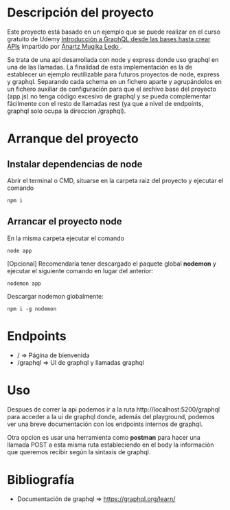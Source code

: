 # Descripción del proyecto
Este proyecto está basado en un ejemplo que se puede realizar en el curso gratuito de Udemy <a href="https://www.udemy.com/course/introduccion-a-graphql-desde-las-bases-hasta-crear-apis/">Introducción a GraphQL desde las bases hasta crear APIs</a> impartido por <a href="https://www.udemy.com/user/anartzmugika/">Anartz Mugika Ledo
</a>.

Se trata de una api desarrollada con node y express donde uso graphql en una de las llamadas. La finalidad de esta implementación es la de establecer un ejemplo reutilizable para futuros proyectos de node, express y graphql. Separando cada schema en un fichero aparte y agrupándolos en un fichero auxiliar de configuración para que el archivo base del proyecto (app.js) no tenga código excesivo de graphql y se pueda complementar fácilmente con el resto de llamadas rest (ya que a nivel de endpoints, graphql solo ocupa la direccion /graphql).

# Arranque del proyecto

## Instalar dependencias de node

Abrir el terminal o CMD, situarse en la carpeta raiz del proyecto y ejecutar el comando

```
npm i
```

## Arrancar el proyecto node

En la misma carpeta ejecutar el comando 

```
node app
```

[Opcional] Recomendaría tener descargado el paquete global **nodemon** y ejecutar el siguiente comando en lugar del anterior:
```
nodemon app
```

Descargar nodemon globalmente:

```
npm i -g nodemon
```

# Endpoints

- / => Página de bienvenida 
- /graphql => UI de graphql y llamadas graphql 

# Uso

Despues de correr la api podemos ir a la ruta http://localhost:5200/graphql para acceder a la ui de graphql donde, además del playground, podemos ver una breve documentación con los endpoints internos de graphql.

Otra opcion es usar una herramienta como **postman** para hacer una llamada POST a esta misma ruta estableciendo en el body la información que queremos recibir según la sintaxis de graphql.

# Bibliografía

- Documentación de graphql => https://graphql.org/learn/
